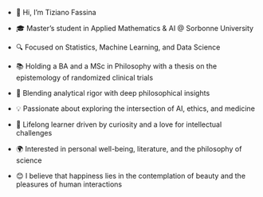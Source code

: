 - 👋 Hi, I’m Tiziano Fassina

- 🎓 Master’s student in Applied Mathematics & AI @ Sorbonne University
- 🔍 Focused on Statistics, Machine Learning, and Data Science

- 📚 Holding a BA and a MSc in Philosophy with a thesis on the epistemology of randomized clinical trials
- 🤝 Blending analytical rigor with deep philosophical insights
- 💡 Passionate about exploring the intersection of AI, ethics, and medicine

- 🌱 Lifelong learner driven by curiosity and a love for intellectual challenges
- 🌍 Interested in personal well-being, literature, and the philosophy of science
- 😊 I believe that happiness lies in the contemplation of beauty and the pleasures of human interactions
